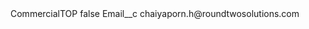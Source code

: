 <?xml version="1.0" encoding="UTF-8"?>
<CustomMetadata xmlns="http://soap.sforce.com/2006/04/metadata" xmlns:xsi="http://www.w3.org/2001/XMLSchema-instance" xmlns:xsd="http://www.w3.org/2001/XMLSchema">
    <label>CommercialTOP</label>
    <protected>false</protected>
    <values>
        <field>Email__c</field>
        <value xsi:type="xsd:string">chaiyaporn.h@roundtwosolutions.com</value>
    </values>
</CustomMetadata>
